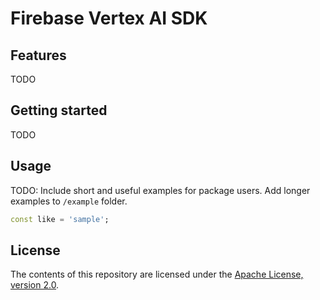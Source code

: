 # Firebase Vertex AI SDK

## Features

TODO

## Getting started

TODO

## Usage

TODO: Include short and useful examples for package users. Add longer examples
to `/example` folder.

```dart
const like = 'sample';
```

## License

The contents of this repository are licensed under the
[Apache License, version 2.0](http://www.apache.org/licenses/LICENSE-2.0).
